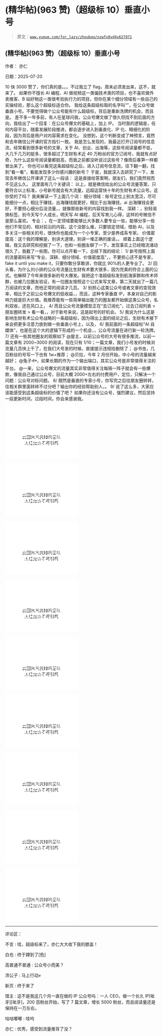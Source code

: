 # (精华帖)(963 赞)（超级标 10）垂直小号

> 原文：[`www.yuque.com/for_lazy/zhoubao/nzwfx0vd4v627971`](https://www.yuque.com/for_lazy/zhoubao/nzwfx0vd4v627971)

## (精华帖)(963 赞)（超级标 10）垂直小号

作者： 亦仁

日期：2025-07-20

10 快 3000 赞了，你们真的是。。。不过我立了 flag，周末必须发出来，这不，就来了。
如果你不擅长 AI 编程、AI 做视频这一类偏技术类的项目，也不喜欢做外卖推客、B 站好物这一类很考验执行力的项目，但你在某个细分领域有一些自己的实操经验，那么这个超级标适合你。
我给这条超级标取的名字叫“”，在公众号做垂直小号。不要觉得做个公众号能有什么超级标，背后是重新洗牌的机会，而且是。
差不多一年多前，有人在星球问我，公众号爆文做了很久但找不到后面的方向，我给出了一个回复：在公众号爆文的基础上，加上 IP。
当时我的逻辑是，任何内容平台，随着发展阶段推进，都会逐步进入到垂直化、IP 化、精细化的阶段，因为背后是用户对内容需求在变化。
没想到，这个判断变成了神预言，竟然和去年微信公开课的官方指引一致。
我是怎么发现的，我最近打开订阅号的信息流，经常看到很多新号的文章，关于 AI、创业、出海等，这些号阅读量都不低，大几千几万的挺多，很多超过了生财有术近 40 万粉丝的官方订阅号，我就有点好奇，为什么这些号阅读量都挺高，而我之前都没听说过这些号？像雨后春笋一样都冒出来了。
你也可以看完这条超级标之后，进入订阅号信息流，往下翻一翻，找到“看一看”，看能发现多少你感兴趣的新号？
于是，我就深入去研究了一下，发现去年微信公开课讲了这么一段话： 这是直接给答案啊，朋友们，我们竟然视而不见这么久。 这里面有几个关键词：
以上，就是微信给出的公众号流量答案，只要符合以上标准，小号新号就会有大流量，远超运营快十年的生财有术公众号。这你受的了吗？ 我来解读一下上面几个词：
细分领域：账号定位上别太宽泛，尽可能细分一点，相比于赚钱，出海赚钱就更好，相比于出海赚钱，ai 出海赚钱会更好，不要担心细分后没流量，，就像那些新号的内容找到我一样。
深耕：，别轻易换标签，别今天写个人成长，明天写 AI 编程，后天写育儿心得，这样的号微信不是那么喜欢。
专业：，在一定领域要能够比大多数人要专业一些，能够分享一些他们不常见的、相对前沿的内容。这个没那么难，只要锁定领域，借助 AI，以及多关注一些相关的号，很快你也能成为一个小专家，至少是养成系专家。
价值密度高：这个我的理解是，别讲大道理，别讲一堆正确的废话，。
顺着上面这个逻辑，我又去研究和挖掘了一下，也和一些圈友聊了一下，发现事实上已经暗流涌动很久了，我截了一些图，你可以点开看一下，总结下我的结论： 1/
新号按照上面的流量密码来写“专业、深耕、细分领域、价值密度高”，，不要担心还不是专家，fake it until you make
it，只要你敢分享敢讲，你就比 90%的人更专业了。 2/
回头看，为什么刘小排的公众号流量比生财有术要大很多，因为完美的符合上面的公式。也解释了今年来很多新的号大爆发。我把这个准超级标发到航海家群和传术师群，也被几位圈友验证，有一位圈友按照这个公式来写文章，第二天就出了一篇几万阅读的文章，而他正常的阅读才几百。
3/
别担心这类公众号或者文章的变现效率，相比于之前公众号爆文的低收益，，而且，这种专家垂直 IP，本身对自己的影响力就是巨大价值。我推荐能有一些简单输出能力的圈友都开始做这类公众号，名利双收，还在风口上，
4/ 而且公众号流量模型正在“去订阅化”，过去订阅列表 > 朋友圈转发 > 看一看，，对于新号来说，这是起号的好机会。 5/
我说为什么这是影响生财有术公众号战略的一条超级标，因为得出上面的结论之后，生财有术接下来会把更多注意力放到做一些垂直小号上，以及， 6/
我前面的一条超级标“AI 自媒体”，也是在这个大的逻辑下形成的一个机会，，公众号流量在进行新一轮洗牌。 7/ 还有一些其他圈友的观察如下
@屋主，以前公众号的大号有很多推流，以前一篇文章有 2000~3000 的阅读，现在只有 1/10；一篇文章，我们小号发的时候浏览量几百快上千了，在我们大号发的时候，直接提示违规给删除了；
@书虫，几百粉丝的号写一下也有 1w+推荐； @贝拉，今年 2 月份开始，中小号的流量越来越好；
@兔子🐟，如果长期的作为一个输出端口，其实公众号是非常值得关注的平台。
@一来，公众号爆文的流量其实非常值得关注每隔一阵子就会有一些爆款，像我自己通过公众号，目前大概 2000+左右的付费用户，定位，只解决一个问题：公众号对标问题。
8/ 既然是垂直的专家小号，你写完之后往朋友圈转转，往相关群里面转转不过分吧？输出你的经验帮助别人，。 9/
说了这么多，大家应该能感受到这条超级标的价值了吧？ 如果你还没有公众号，强烈建议，然后坚持一段更新时间，过段时间，你会来感谢我。

![](img/3bacb41bcd666030eb1bcb00a6970b52.png "None")

![](img/44378457c9f157746125dd8e652dadea.png "None")

![](img/9750576f26a7d33da4086b465506eda8.png "None")

![](img/3e077c940ee33a4f5120ffd2529b8dc5.png "None")

![](img/5166560b5298692ff295c2976297374d.png "None")

![](img/35507e042815ff3ffbd42e3e3f46876e.png "None")

![](img/3f4424ace8aa7f30ba5f12e8c226cac8.png "None")

![](img/2f6d57bfadd242a83f440c6a255dffb6.png "None")

![](img/ecd0346f96bf594b6eef5fc11e5fa20e.png "None")

* * *

评论区：

不言 : 哇，超级标来了，亦仁大大收下我的膝盖！

白也 : 终于蹲到了[色]

高普通不普通 : 公众号小而美？

沛公子 : 马上行动✊

新页 : 终于来了

馆主 : 这不是我这几个月一直在做的 IP 公众号吗：一人 CEO，做一个长久 IP[呲牙][呲牙]，200 百粉丝开始，写了 7 篇文章，增长 5000 粉丝，而且阅读量还是保持在一万左右，

咕咕嘟嘟 : 哇呜

亦仁 : 优秀，感受到流量推背了没？